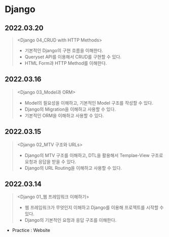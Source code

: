 # Django

## 2022.03.20

> <Django 04_CRUD with HTTP Methods>
>
> - 기본적인 Django의 구현 흐름을 이해한다.
> - Queryset API를 이용해서 CRUD를 구현할 수 있다.
> - HTML Form과 HTTP Method를 이해한다.

## 2022.03.16

> <Django 03_Model과 ORM>
>
> - Model의 필요성을 이해하고, 기본적인 Model 구조를 작성할 수 있다.
> - Django의 Migration을 이해하고 사용할 수 있다.
> - 기본적인 ORM을 이해하고 사용할 수 있다.

## 2022.03.15

> <Django 02_MTV 구조와 URLs>
>
> - Django의 MTV 구조를 이해하고, DTL을 활용해서 Templae-View 구조로 요청과 응답을 받을 수 있다.
> - Django의 URL Routing을 이해하고 사용할 수 있다.

## 2022.03.14

> <Django 01\_웹 프레임워크 이해하기>
>
> - 웹 프레임워크가 무엇인지 이해하고 Django를 이용해 프로젝트를 시작할 수 있다.
> - Django의 기본적인 요청과 응답 구조를 이해한다.

- Practice : Website
